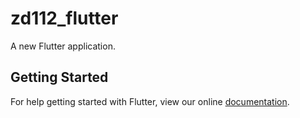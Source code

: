 # zd112_flutter

A new Flutter application.

## Getting Started

For help getting started with Flutter, view our online
[documentation](https://flutter.io/).
